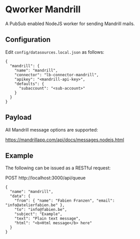 # Qworker Mandrill

A PubSub enabled NodeJS worker for sending Mandrill mails.

## Configuration

Edit `config/datasources.local.json` as follows:

```
{
  "mandrill": {
    "name": "mandrill",
    "connector": "lb-connector-mandrill",
    "apikey": "<mandrill-api-key>",
    "defaults": {
      "subaccount": "<sub-account>"
    }
  }
}
```

## Payload

All Mandrill message options are supported:

https://mandrillapp.com/api/docs/messages.nodejs.html

## Example

The following can be issued as a RESTful request:

POST http://localhost:3000/api/queue

```
{
  "name": "mandrill",
  "data": {
    "from": { "name": "Fabien Franzen", "email": "info@atelierfabien.be" },
    "to": "info@fabien.be",
    "subject": "Example",
    "text": "Plain text message",
    "html": "<b>Html message</b> here"
  }
}
```